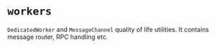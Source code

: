 # `workers`

`DedicatedWorker` and `MessageChannel` quality of life utilities. It contains message router, RPC handling etc.
